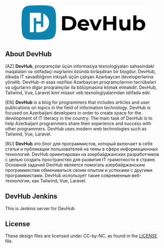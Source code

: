 <p align="center">
<img src="https://raw.githubusercontent.com/devhub-az/devhub/master/public/images/DevHub_Monochrome_Full_Logo.png" width="400">
</p>

## About DevHub

[AZ] **DevHub**, proqramçılar üçün informasiya texnologiyaları sahəsindəki məqalələri və istifadəçi nəşrlərini özündə birləşdirən bir blogdur.
DevHub, ölkədə İT savadlılığının inkişafı üçün çalışan Azərbaycan developerlərinə yönəlib.
DevHub-ın əsas vəzifəsi Azərbaycan proqramçılarının təcrübələri və uğurlarını digər proqramçılar ilə bölüşməsinə kömək etməkdir.
DevHub, Tailwind, Vue, Laravel kimi müasir veb texnologiyalarından istifadə edir.


[EN] **DevHub** is a blog for programmers that includes articles and user publications on topics in the field of information technology.
DevHub is focused on Azerbaijani developers in order to create space for the development of IT literacy in the country.
The main task of DevHub is to help Azerbaijani programmers share their experience and success with other programmers.
DevHub uses modern web technologies such as Tailwind, Vue, Laravel.


[RU] **DevHub** это блог для программистов, который включает в себя статьи и публикации пользователей на темы в сфере информационных технологий.
DevHub ориентирован на азербайджанских разработчиков с целью создать пространство для развития IT грамотности в стране.
Основной задачей DevHub является помогать азербайджанским программистам обмениваться своим опытом и успехами с другими программистами.
DevHub использует такие современные веб-технологии, как Tailwind, Vue, Laravel.


## DevHub Jenkins

This is Jenkins server for DevHub

## License
These design files are licensed under CC-by-NC, as found in the [LICENSE](LICENCE.md) file.
